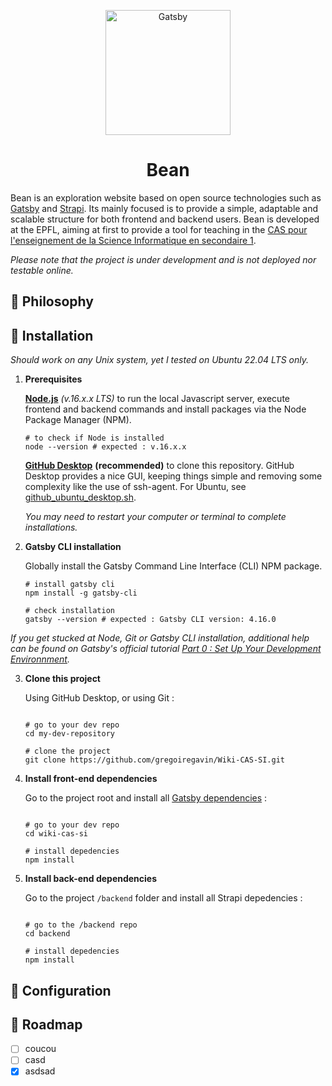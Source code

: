 <p align="center">
    <img alt="Gatsby" src="https://i.imgur.com/aYAwoNa.png" width="200" />
</p>
<h1 align="center">
  Bean
</h1>

Bean is an exploration website based on open source technologies such as [Gatsby](https://www.gatsbyjs.com/) and [Strapi](https://strapi.io/). Its mainly focused is to provide a simple, adaptable and scalable structure for both frontend and backend users. Bean is developed at the EPFL, aiming at first to provide a tool for teaching in the [CAS pour l'enseignement de la Science Informatique en secondaire 1](https://www.epfl.ch/education/educational-initiatives/fr/le-projet-edunum-le-cas-si/cas-si).

_Please note that the project is under development and is not deployed nor testable online._

## :green_heart: Philosophy

## 🚀 Installation

_Should work on any Unix system, yet I tested on Ubuntu 22.04 LTS only._

1. **Prerequisites**

     [**Node.js**](https://nodejs.org/en/download/) _(v.16.x.x LTS)_ to run the local Javascript server, execute frontend and backend commands and install packages via the Node Package Manager (NPM).
     
      ```shell
     # to check if Node is installed
    node --version # expected : v.16.x.x
    ```
     
     [**GitHub Desktop**](https://git-scm.com/downloads) **(recommended)** to clone this repository. GitHub Desktop provides a nice GUI, keeping things simple and removing some complexity like the use of ssh-agent. For Ubuntu, see [github_ubuntu_desktop.sh](https://gist.github.com/berkorbay/6feda478a00b0432d13f1fc0a50467f1).
     
     _You may need to restart your computer or terminal to complete installations._

2. **Gatsby CLI installation**

    Globally install the Gatsby Command Line Interface (CLI) NPM package.    
    
    ```shell
    # install gatsby cli
    npm install -g gatsby-cli
    ```
    ```shell
    # check installation
    gatsby --version # expected : Gatsby CLI version: 4.16.0
    ```
    
_If you get stucked at Node, Git or Gatsby CLI installation, additional help can be found on Gatsby's official tutorial [Part 0 : Set Up Your Development Environnment](https://www.gatsbyjs.com/docs/tutorial/part-0/)._

3. **Clone this project**

    Using GitHub Desktop, or using Git :
    ```shell
    
    # go to your dev repo
    cd my-dev-repository
    
    # clone the project
    git clone https://github.com/gregoiregavin/Wiki-CAS-SI.git
    
    ```
4. **Install front-end dependencies**

    Go to the project root and install all [Gatsby dependencies](https://github.com/gregoiregavin/Wiki-CAS-SI/blob/master/package.json) :
    
    ```shell
    
    # go to your dev repo
    cd wiki-cas-si
    
    # install depedencies
    npm install
    
    ```

5. **Install back-end dependencies**

    Go to the project `/backend` folder and install all Strapi depedencies :
    

    ```shell
    
    # go to the /backend repo
    cd backend
    
    # install depedencies
    npm install
    
    ```

## :triangular_ruler: Configuration
    
## :turtle: Roadmap
- [ ] coucou
- [ ] casd
- [x] asdsad
